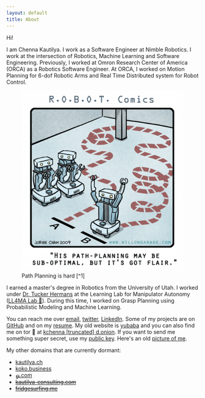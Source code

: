 ```yaml
---
layout: default
title: About
---
```


Hi!

I am Chenna Kautilya. I work as a Software Engineer at Nimble Robotics. I work
at the intersection of Robotics, Machine Learning and Software Engineering.
Previously, I worked at Omron Research Center of America (ORCA) as a Robotics
Software Engineer. At ORCA, I worked on Motion Planning for 6-dof Robotic Arms and
Real Time Distributed system for Robot Control.

<figure>
  <picture>
    <source type="image/webp" srcset="/assets/images/path_planning_01.600h.webp">
    <source type="image/jpeg" srcset="/assets/images/path_planning_01.600h.jpg">
    <img src="/assets/images/path_planning_01.600h.png" alt="Path Planning is hard" class="center">
  </picture>
<figcaption markdown="1">Path Planning is hard [^1]
</figcaption>
</figure>

I earned a master's degree in Robotics from the University of Utah.
I worked under [Dr. Tucker Hermans](http://www.cs.utah.edu/~thermans/) at the
Learning Lab for Manipulator Autonomy ([LL4MA Lab 🦙](https://robot-learning.cs.utah.edu/)).
During this time, I worked on Grasp Planning using Probabilistic Modeling and
Machine Learning.

You can reach me over [email](mailto:hi@chenna.me),
[twitter](https://twitter.com/{{site.twitter_username}}),
[LinkedIn](https://www.linkedin.com/in/{{site.linkedin_username}}). Some of my
projects are on [GitHub](https://github.com/{{site.github_username}}) and on
my [resume](https://resume.chenna.me/). My old
website is [yubaba](http://yubaba.herokuapp.com) and you can also find me on
tor 🧅 at [kchenna [truncated] d.onion](http://kchennaidgy3hvkhzesbde5jgob6434fucyntd34fhiadjfvjfcjzbid.onion/).
If you want to send me something super secret, use my [public key](https://keybase.io/hashb/pgp_keys.asc).
Here's an old [picture of me](/headshot).

My other domains that are currently dormant:
- [kautilya.ch](https://kautilya.ch/)
- [koko.business](http://koko.business/)
- [ௐ.com](https://ௐ.com/)
- [~~kautilya-consulting.com~~](https://kautilya-consulting.com)
- [~~fridgesurfing.me~~](https://fridgesurfing.me)

<!--
English  |:|&nbsp;  Kautilya
Telugu  |:|&nbsp;  కౌటిల్య
Kannada  |:|&nbsp;  ಕೌಟಿಲ್ಯ
Tamil  |:|&nbsp;  கௌடில்ய
Hindi  |:|&nbsp;  कौटिल्य
Japanese  |:|&nbsp;  コウティリア
Persian  |:|&nbsp; کوتلیا
-->

[^1]: This picture was taken from [Jorge Cham](http://phdcomics.com/)'s work for [Willow Garage](http://www.willowgarage.com/blog/2009/09/04/robot-comics-path-planning) as part of the R.O.B.O.T. Comics series.
